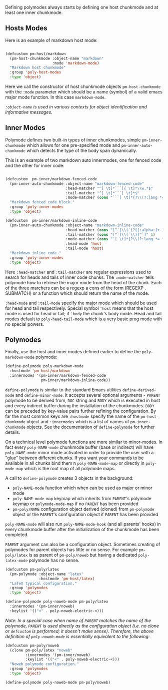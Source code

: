 
Defining polymodes always starts by defining one host chunkmode and at least one
inner chunkmode.

## Hosts Modes

Here is an example of markdown host mode:

```el

(defcustom pm-host/markdown
  (pm-host-chunkmode :object-name "markdown"
                     :mode 'markdown-mode)
  "Markdown host chunkmode"
  :group 'poly-host-modes
  :type 'object)

```

Here we call the constructor of host chunkmode objects `pm-host-chunkmode` with
the `:mode` parameter which should be a name (symbol) of a valid emacs major
mode function. In this case `markdown-mode`.

_`:object-name` is used in various contexts for object identification and
informative messages._

## Inner Modes

Polymode defines two built-in types of inner chunkmodes, simple
`pm-inner-chunkmode` which allows for one pre-specified mode and
`pm-inner-auto-chunkmode` which detects the type of the body span dynamically.

This is an example of two markdown auto innermodes, one for fenced code and the
other for inner code:

```el

(defcustom  pm-inner/markdown-fenced-code
  (pm-inner-auto-chunkmode :object-name "markdown-fenced-code"
                           :head-matcher "^[ \t]*```[{ \t]*\\w.*$"
                           :tail-matcher "^[ \t]*```[ \t]*$"
                           :mode-matcher (cons "```[ \t]*{?\\(?:lang *= *\\)?\\([^ \t\n;=,}]+\\)" 1))
  "Markdown fenced code block."
  :group 'poly-inner-modes
  :type 'object)

(defcustom  pm-inner/markdown-inline-code
  (pm-inner-auto-chunkmode :object-name "markdown-inline-code"
                           :head-matcher (cons "[^`]\\(`{?[[:alpha:]+-]+\\)[ \t]" 1)
                           :tail-matcher (cons "[^`]\\(`\\)[^`]" 1)
                           :mode-matcher (cons "`[ \t]*{?\\(?:lang *= *\\)?\\([[:alpha:]+-]+\\)" 1)
                           :head-mode 'host
                           :tail-mode 'host)
  "Markdown inline code."
  :group 'poly-inner-modes
  :type 'object)

```

Here `:head-matcher` and `:tail-matcher` are regular expressions used to search
for heads and tails of inner code chunks. The `:mode-matcher` tells polymode how
to retrieve the major mode from the head of the chunk. Each of the three
marchers can be a regexp a cons of the form (REGEXP . SUBMATCH) or a function
which should return the name of the mode.

`:head-mode` and `:tail-mode` specify the major mode which should be used for
head and tail respectively. Special symbol `'host` means that the host mode is
used for head or tail; if `'body` the chunk's body mode. Head and tail modes
default to `poly-head-tail-mode` which is a very basic prog mode with no special
powers.

## Polymodes

Finally, use the host and inner modes defined earlier to define the
`poly-markdown-mode` polymode:

```el
(define-polymode poly-markdown-mode
  :hostmode 'pm-host/markdown
  :innermodes '(pm-inner/markdown-fenced-code
                pm-inner/markdown-inline-code))
```

`define-polymode` is similar to the standard Emacs utilities
`define-derived-mode` and `define-minor-mode`. It accepts several optional
arguments - `PARENT` polymode to be derived from, `DOC` string and `BODY` which
is executed in host and every indirect buffer during the installation of the
chunkmodes. `BODY` can be preceded by key-value pairs further refining the
configuration. By far the most common keys are `:hostmode` specify the name of
the `pm-host-chunkmode` object and `:innermodes` which is a list of names of
`pm-inner-chunkmode` objects. See the documentation of `define-polymode` for
further details.

On a technical level polymode functions are more similar to minor-modes. In fact
every `poly-NAME-mode` chunkmode buffer (base or indirect) will have
`poly-NAME-mode` minor mode activated in order to provide the user with a "glue"
between different chunks. If you want your commands to be available in all
chunks bind them n `poly-NAME-mode-map` or directly in `poly-mode-map` which is
the root map of all polymode maps.

A call to `define-polymode` creates 3 objects in the background:

  - `poly-NAME-mode` function which when can be used as major or minor mode
  - `poly-NAME-mode-map` keymap which inherits from `PARENT`'s polymode keymap
    or `polymode-mode-map` if no `PARENT` has been provided
  - `pm-poly/NAME` configuration object derived (cloned) from `pm-polymode`
    object or the `PARENT`'s configuration object if `PARENT` has been provided
    
`poly-NAME-mode` will also run `poly-NAME-mode-hook` (and all parents' hooks) in
every chunkmode buffer after the initialization of the chunkmode has been
completed.

`PARENT` argument can also be a configuration object. Sometimes creating of
polymodes for parent objects has little or no sense. For example `pm-poly/latex`
is as parent of `pm-poly/noweb` but having a dedicated `poly-latex-mode`
polymode has no sense.

```el
(defcustom pm-poly/latex
  (pm-polymode :object-name "latex"
               :hostmode 'pm-host/latex)
  "LaTeX typical configuration."
  :group 'polymodes
  :type 'object)

(define-polymode poly-noweb-mode pm-poly/latex
  :innermodes '(pm-inner/noweb)
  :keylist '(("<" . poly-noweb-electric-<)))

```

_Note: In a special case when name of `PARENT` matches the name of the polymode,
`PARENT` is used directly as the configuration object (i.e. no clone or
`defcustom` is performed; it doesn't make sense). Therefore, the above
definition of `poly-noweb-mode` is essentially equivalent to the following:_

```el
(defcustom pm-poly/noweb
  (clone pm-poly/latex "noweb"
         :innermodes '(pm-inner/noweb)
         :keylist '(("<" . poly-noweb-electric-<)))
  "Noweb polymode configuration."
  :group 'polymodes
  :type 'object)

(define-polymode poly-noweb-mode pm-poly/noweb)
```

